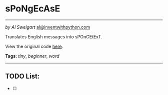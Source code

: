 sPoNgEcAsE
===
___
_by Al Sweigart_ [al@inventwithpython.com](mailto:al@inventwithpython.com)

Translates English messages into sPOnGEtExT.

View the original code [here](https://nostarch.com/big-book-small-python-projects).

**Tags**: _tiny_, _beginner_, _word_
___

TODO List:
---

* [ ]